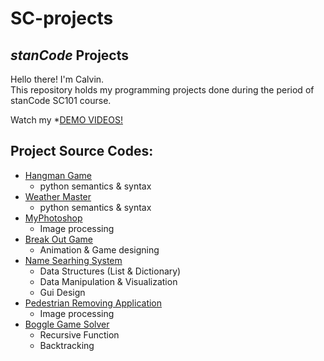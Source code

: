 # SC-projects
## *stanCode* Projects
Hello there! I'm Calvin.\
This repository holds my programming projects done during the period of stanCode SC101 course.

Watch my *[DEMO VIDEOS!](https://drive.google.com/drive/folders/1Gi3bn9qPW_gR0ISyGzVPLd5Bztdvd7rF?fbclid=IwAR36BW3v_bHn-Idsh-0_ROSWLwrXOzoervZId25OOzH2LX4b6FCGDfULdDg)

## Project Source Codes:
* [Hangman Game](https://github.com/calvin0123/sc-projects/tree/master/stanCode_Projects/hangman_game)
  * python semantics & syntax
* [Weather Master](https://github.com/calvin0123/sc-projects/tree/master/stanCode_Projects/weather_master)
  * python semantics & syntax
* [MyPhotoshop](https://github.com/calvin0123/sc-projects/tree/master/stanCode_Projects/my_photoshop)
  * Image processing
* [Break Out Game](https://github.com/calvin0123/sc-projects/tree/master/stanCode_Projects/break_out_game)
  * Animation & Game designing
* [Name Searhing System](https://github.com/calvin0123/sc-projects/tree/master/stanCode_Projects/name_searching_system)
  * Data Structures (List & Dictionary)
  * Data Manipulation & Visualization
  * Gui Design
* [Pedestrian Removing Application](https://github.com/calvin0123/sc-projects/tree/master/stanCode_Projects/pedestrian_removing_application)
  * Image processing
* [Boggle Game Solver](https://github.com/calvin0123/sc-projects/tree/master/stanCode_Projects/boggle_game_solver)
  * Recursive Function
  * Backtracking

